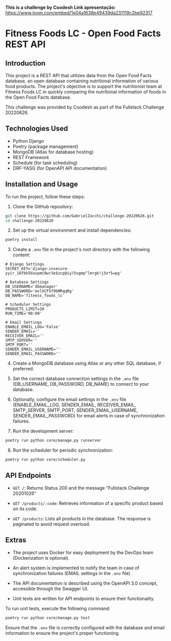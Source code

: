 **This is a challenge by Coodesh**
**Link apresentação:** https://www.loom.com/embed/1e04a1638e49439da231119c2be92317
# Fitness Foods LC - Open Food Facts REST API

## Introduction

This project is a REST API that utilizes data from the Open Food Facts database, an open database containing nutritional information of various food products. The project's objective is to support the nutritionist team at Fitness Foods LC in quickly comparing the nutritional information of foods in the Open Food Facts database.

This challenge was provided by Coodesh as part of the Fullstack Challenge 20220626.

## Technologies Used

- Python Django
- Poetry (package management)
- MongoDB (Atlas for database hosting)
- REST Framework
- Schedule (for task scheduling)
- DRF-YASG (for OpenAPI API documentation)

## Installation and Usage

To run the project, follow these steps:

1. Clone the GitHub repository:

```bash
git clone https://github.com/GabrielZacchi/challenge-20220626.git
cd challenge-20220626
```

2. Set up the virtual environment and install dependencies:

```bash
poetry install
```

3. Create a `.env` file in the project's root directory with the following content:

```dotenv
# Django Settings
SECRET_KEY='django-insecure-yyir_16fbk5buvpmc8wr3e$zcp@iy)5sgmp^lmrgk!j3x*5=pg'

# Database Settings
DB_USERNAME='dbmanager'
DB_PASSWORD='mvlXCF5f9bMRqqRg'
DB_NAME='fitness_foods_lc'

# Scheduler Settings
PRODUCTS_LIMIT=10
RUN_TIME='08:00'

# Email Settings
ENABLE_EMAIL_LOG='False'
SENDER_EMAIL=''
RECEIVER_EMAIL=''
SMTP_SERVER=''
SMTP_PORT=''
SENDER_EMAIL_USERNAME=''
SENDER_EMAIL_PASSWORD=''
```

4. Create a MongoDB database using Atlas or any other SQL database, if preferred.

5. Set the correct database connection settings in the `.env` file (DB_USERNAME, DB_PASSWORD, DB_NAME) to connect to your database.

6. Optionally, configure the email settings in the `.env` file (ENABLE_EMAIL_LOG, SENDER_EMAIL, RECEIVER_EMAIL, SMTP_SERVER, SMTP_PORT, SENDER_EMAIL_USERNAME, SENDER_EMAIL_PASSWORD) for email alerts in case of synchronization failures.

7. Run the development server:

```bash
poetry run python core/manage.py runserver
```

8. Run the scheduler for periodic synchronization:

```bash
poetry run python core/scheduler.py
```

## API Endpoints

- `GET /`: Returns Status 200 and the message "Fullstack Challenge 20201026"

- `GET /products/:code`: Retrieves information of a specific product based on its code.

- `GET /products`: Lists all products in the database. The response is paginated to avoid request overload.

## Extras

- The project uses Docker for easy deployment by the DevOps team (Dockerization is optional).

- An alert system is implemented to notify the team in case of synchronization failures (EMAIL settings in the `.env` file).

- The API documentation is described using the OpenAPI 3.0 concept, accessible through the Swagger UI.

- Unit tests are written for API endpoints to ensure their functionality.

To run unit tests, execute the following command:

```bash
poetry run python core/manage.py test
```

Ensure that the `.env` file is correctly configured with the database and email information to ensure the project's proper functioning.